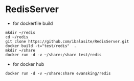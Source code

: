 # RedisServer

* for dockerfile build
```command
mkdir ~/redis
cd ~/redis
git clone https://github.com/ibalasite/RedisServer.git
docker build -t="test/redis"  .
mkdir ~/share
docker run -d -v ~/share:/share test/redis
```
* for docker hub
```
docker run -d -v ~/share:share evansking/redis
```
